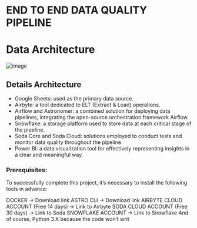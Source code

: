 # END TO END DATA QUALITY PIPELINE

# Data Architecture
![image](https://github.com/user-attachments/assets/4a9f4dc2-02e5-4a47-9bc3-f2b775f797b2)

## Details Architecture

- Google Sheets: used as the primary data source.
- Airbyte: a tool dedicated to ELT (Extract & Load) operations.
- Airflow and Astronomer: a combined solution for deploying data pipelines, integrating the open-source orchestration framework Airflow.
- Snowflake: a storage platform used to store data at each critical stage of the pipeline.
- Soda Core and Soda Cloud: solutions employed to conduct tests and monitor data quality throughout the pipeline.
- Power BI: a data visualization tool for effectively representing insights in a clear and meaningful way.

### Prerequisites:
To successfully complete this project, it’s necessary to install the following tools in advance:

<i class="fa-brands fa-docker"></i> DOCKER → Download link
ASTRO CLI → Download link
AIRBYTE CLOUD ACCOUNT (Free 14 days) → Link to Airbyte
SODA CLOUD ACCOUNT (Free 30 days) → Link to Soda
SNOWFLAKE ACCOUNT → Link to Snowflake
And of course, Python 3.X because the code won’t writ


